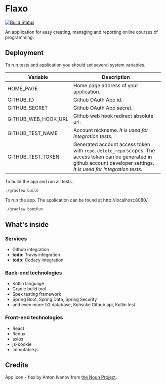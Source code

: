 # Flaxo
[![Build Status](https://travis-ci.org/tcibinan/flaxo.svg?branch=dev)](https://travis-ci.org/tcibinan/flaxo)

An application for easy creating, managing and reporting online courses of programming.


## Deployment

To run tests and application you should set several system variables.

| Variable | Description |
|---|---|
| HOME_PAGE | Home page address of your application. |
| GITHUB_ID | Github OAuth App id. |
| GITHUB_SECRET | Github OAuth App secret. |
| GITHUB_WEB_HOOK_URL | Github web hook redirect absolute url. |
| GITHUB_TEST_NAME | Account nickname. *It is used for integration tests.* |
| GITHUB_TEST_TOKEN | Generated account access token with `repo`, `delete_repo` scopes. The access token can be generated in github account developer settings. *It is used for integration tests.* |

To build the app and run all tests.

```bash
./gradlew build
```

To run the app. The application can be found at http://localhost:8080/.

```bash
./gradlew bootRun
```


## What's inside

### Services
- Github integration
- **todo:** Travis integration
- **todo:** Codacy integration

### Back-end technologies
- Kotlin language
- Gradle build tool
- Spek testing framework
- Spring Boot, Spring Data, Spring Security
- and even more: h2 database, Kohsuke Github api, Kotlin test

### Front-end technologies
- React
- Redux
- axios
- js-cookie
- Immutable.js

## Credits

App icon - flex by  Anton Ivanov from [the Noun Project](https://thenounproject.com).